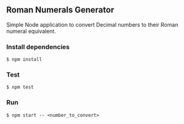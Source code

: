 Roman Numerals Generator
-----------------------

Simple Node application to convert Decimal numbers to their Roman numeral equivalent.

### Install dependencies
```
$ npm install
```

### Test
```
$ npm test
```

### Run
```
$ npm start -- <number_to_convert>
```

